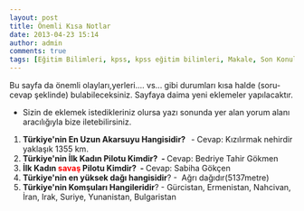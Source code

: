 ```yaml
---
layout: post
title: Önemli Kısa Notlar
date: 2013-04-23 15:14
author: admin
comments: true
tags: [Eğitim Bilimleri, kpss, kpss eğitim bilimleri, Makale, Son Konular]
---
```

Bu sayfa da önemli olayları,yerleri.... vs... gibi durumları kısa halde (soru-cevap şeklinde) bulabileceksiniz. Sayfaya daima yeni eklemeler yapılacaktır.

* Sizin de eklemek istedikleriniz olursa yazı sonunda yer alan yorum alanı aracılığıyla bize iletebilirsiniz.
<ol>
	<li><strong>Türkiye'nin En Uzun Akarsuyu Hangisidir?   </strong>- Cevap: Kızılırmak nehirdir yaklaşık 1355 km.</li>
	<li><strong>Türkiye'nin İlk Kadın Pilotu Kimdir?  - </strong>Cevap: Bedriye Tahir Gökmen</li>
	<li><strong>İlk Kadın <span style="color: #ff0000;">savaş</span> Pilotu Kimdir?  - </strong>Cevap: Sabiha Gökçen</li>
	<li><strong>Türkiye'nin en yüksek dağı hangisidir</strong>? -  Ağrı dağıdır(5137metre)</li>
	<li><strong>Türkiye'nin Komşuları Hangileridir</strong>? - Gürcistan, Ermenistan, Nahcivan, İran, Irak, Suriye, Yunanistan, Bulgaristan</li>
</ol>
